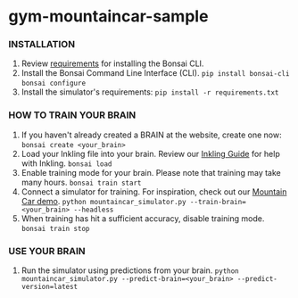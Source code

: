 # gym-mountaincar-sample

### INSTALLATION
1. Review [requirements](http://docs.bons.ai/getting-started/lets-get-started) for installing the Bonsai CLI.
1. Install the Bonsai Command Line Interface (CLI).
       `pip install bonsai-cli`
       `bonsai configure`
1. Install the simulator's requirements:
       `pip install -r requirements.txt`

### HOW TO TRAIN YOUR BRAIN
1. If you haven't already created a BRAIN at the website, create one now:
       `bonsai create <your_brain>`
1. Load your Inkling file into your brain. Review our [Inkling Guide](http://docs.bons.ai/inkling-guide-pages/introduction) for help with Inkling.
       `bonsai load`
1. Enable training mode for your brain. Please note that training may take many hours.
       `bonsai train start`
1. Connect a simulator for training. For inspiration, check out our [Mountain Car demo](https://github.com/BonsaiAI/gym-mountaincar-sample).
       `python mountaincar_simulator.py --train-brain=<your_brain> --headless`
1. When training has hit a sufficient accuracy, disable training mode.
       `bonsai train stop`

### USE YOUR BRAIN

1. Run the simulator using predictions from your brain.
       `python mountaincar_simulator.py --predict-brain=<your_brain> --predict-version=latest`
